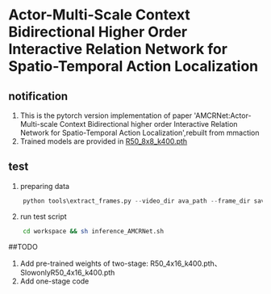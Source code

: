 # Actor-Multi-Scale Context Bidirectional Higher Order Interactive Relation Network for Spatio-Temporal Action Localization  

## notification
1. This is the pytorch version implementation of paper 'AMCRNet:Actor-Multi-scale Context Bidirectional higher order Interactive Relation Network for Spatio-Temporal Action Localization',rebuilt from mmaction
2. Trained models are provided in [R50_8x8_k400.pth](https://pan.baidu.com/s/1IZpKiOfE34mU_bJauETN3A?pwd=kesu)

## test
1. preparing data

```python
    python tools\extract_frames.py --video_dir ava_path --frame_dir saving_dir --num_processes nuber_process
```
2. run test script  
```bash
    cd workspace && sh inference_AMCRNet.sh
```

##TODO
1. Add pre-trained weights of two-stage: R50_4x16_k400.pth、 SlowonlyR50_4x16_k400.pth
2. Add one-stage code
